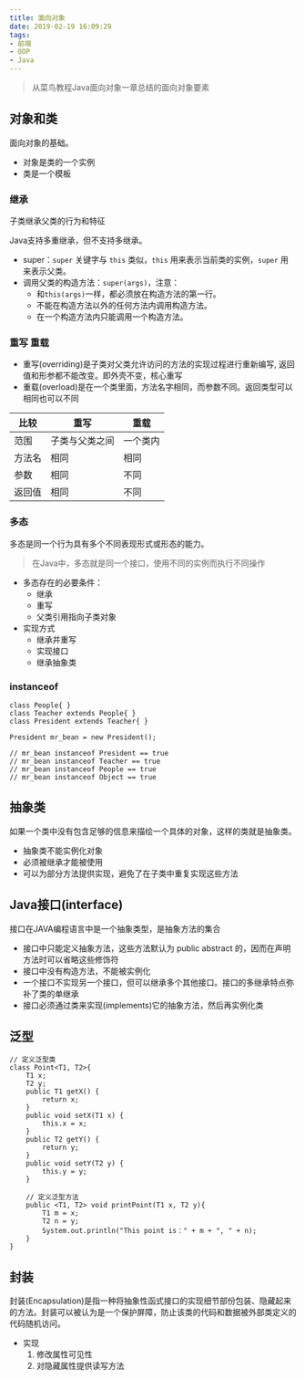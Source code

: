 ```yaml
---
title: 面向对象
date: 2019-02-19 16:09:29
tags:
- 前端
- OOP
- Java
---
```


> 从菜鸟教程Java面向对象一章总结的面向对象要素

<!-- more -->

## 对象和类

面向对象的基础。

* 对象是类的一个实例
* 类是一个模板

### 继承

子类继承父类的行为和特征

Java支持多重继承，但不支持多继承。

* super：`super` 关键字与 `this` 类似，`this` 用来表示当前类的实例，`super` 用来表示父类。
* 调用父类的构造方法：`super(args)`，注意：
  * 和`this(args)`一样，都必须放在构造方法的第一行。
  * 不能在构造方法以外的任何方法内调用构造方法。
  * 在一个构造方法内只能调用一个构造方法。

### 重写 重载

* 重写(overriding)是子类对父类允许访问的方法的实现过程进行重新编写, 返回值和形参都不能改变。即外壳不变，核心重写
* 重载(overload)是在一个类里面，方法名字相同，而参数不同。返回类型可以相同也可以不同

| 比较   | 重写           | 重载     |
| ------ | -------------- | -------- |
| 范围   | 子类与父类之间 | 一个类内 |
| 方法名 | 相同           | 相同     |
| 参数   | 相同           | 不同     |
| 返回值 | 相同           | 不同     |

### 多态

多态是同一个行为具有多个不同表现形式或形态的能力。

> 在Java中，多态就是同一个接口，使用不同的实例而执行不同操作

* 多态存在的必要条件：
  * 继承
  * 重写
  * 父类引用指向子类对象
* 实现方式
  * 继承并重写
  * 实现接口
  * 继承抽象类

### instanceof

````
class People{ }
class Teacher extends People{ }
class President extends Teacher{ }

President mr_bean = new President();

// mr_bean instanceof President == true
// mr_bean instanceof Teacher == true
// mr_bean instanceof People == true
// mr_bean instanceof Object == true
````


## 抽象类

如果一个类中没有包含足够的信息来描绘一个具体的对象，这样的类就是抽象类。

* 抽象类不能实例化对象
* 必须被继承才能被使用
* 可以为部分方法提供实现，避免了在子类中重复实现这些方法

## Java接口(interface)

接口在JAVA编程语言中是一个抽象类型，是抽象方法的集合

* 接口中只能定义抽象方法，这些方法默认为 public abstract 的，因而在声明方法时可以省略这些修饰符
* 接口中没有构造方法，不能被实例化
* 一个接口不实现另一个接口，但可以继承多个其他接口。接口的多继承特点弥补了类的单继承
* 接口必须通过类来实现(implements)它的抽象方法，然后再实例化类

## 泛型

````
// 定义泛型类
class Point<T1, T2>{
    T1 x;
    T2 y;
    public T1 getX() {
        return x;
    }
    public void setX(T1 x) {
        this.x = x;
    }
    public T2 getY() {
        return y;
    }
    public void setY(T2 y) {
        this.y = y;
    }
   
    // 定义泛型方法
    public <T1, T2> void printPoint(T1 x, T2 y){
        T1 m = x;
        T2 n = y;
        System.out.println("This point is：" + m + ", " + n);
    }
}
````

## 封装

封装(Encapsulation)是指一种将抽象性函式接口的实现细节部份包装、隐藏起来的方法。封装可以被认为是一个保护屏障，防止该类的代码和数据被外部类定义的代码随机访问。

* 实现
  1. 修改属性可见性
  2. 对隐藏属性提供读写方法
